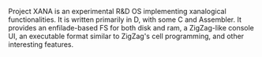 Project XANA is an experimental R&D OS implementing xanalogical functionalities. It is written primarily in D, with some C and Assembler. It provides an enfilade-based FS for both disk and ram, a ZigZag-like console UI, an executable format similar to ZigZag's cell programming, and other interesting features.
